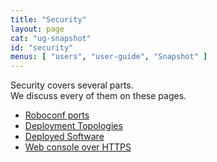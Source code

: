 ```yaml
---
title: "Security"
layout: page
cat: "ug-snapshot"
id: "security"
menus: [ "users", "user-guide", "Snapshot" ]
---
```


Security covers several parts.  
We discuss every of them on these pages.

* [Roboconf ports](security-and-roboconf-ports.html)
* [Deployment Topologies](security-and-topologies.html)
* [Deployed Software](security-and-software.html)
* [Web console over HTTPS](security-and-https-console.html)
